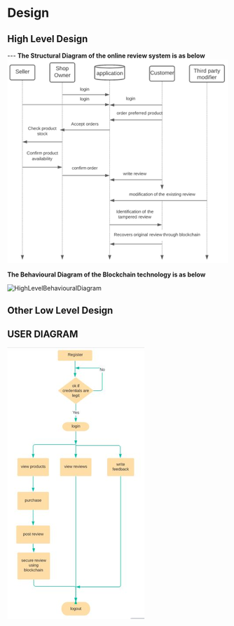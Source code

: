 # Design

## High Level Design 

--- **The Structural Diagram of the online review system is as below**
![HighLevelStructuralDiagram](https://github.com/meghuh/online-review-system-using-blockchain/blob/main/images/squence_diagram.png)

**The Behavioural Diagram of the Blockchain technology is as below**

![HighLevelBehaviouralDiagram](https://www.researchgate.net/profile/Fahad_Ahamd/publication/330885019/figure/fig4/AS:725545826414595@1549995013930/Working-of-Blockchain-Technology.jpg)
## Other Low Level Design

## USER DIAGRAM

![user_diagram](https://github.com/meghuh/online-review-system-using-blockchain/blob/main/images/user_diagram.JPG)
